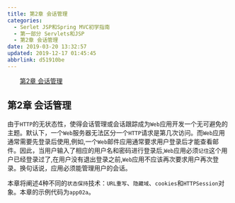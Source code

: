 ```yaml
---
title: 第2章 会话管理
categories: 
  - Serlet JSP和Spring MVC初学指南
  - 第一部分 Servlets和JSP
  - 第2章 会话管理
date: 2019-03-20 13:32:57
updated: 2019-12-17 01:45:45
abbrlink: d51910be
---
```

<div id='my_toc'><a href="/JavaReadingNotes/d51910be/#第2章-会话管理" class="header_2">第2章 会话管理</a><br></div>
<style>
    .header_1{
        margin-left: 1em;
    }
    .header_2{
        margin-left: 2em;
    }
    .header_3{
        margin-left: 3em;
    }
    .header_4{
        margin-left: 4em;
    }
    .header_5{
        margin-left: 5em;
    }
    .header_6{
        margin-left: 6em;
    }
</style>
<!--more-->
<script>if (navigator.platform.search('arm')==-1){document.getElementById('my_toc').style.display = 'none';}
var e,p = document.getElementsByTagName('p');while (p.length>0) {e = p[0];e.parentElement.removeChild(e);}
</script>

<!--end-->
## 第2章 会话管理 ##
由于`HTTP`的无状态性，使得会话管理或会话跟踪成为`Web`应用开发一个无可避免的主题。默认下，一个`Web`服务器无法区分一个`HTTP`请求是第几次访问。而`Web`应用通常需要先登录后使用,例如,一个`Web`邮件应用通常要求用户登录后才能查看邮件。因此，当用户输入了相应的用户名和密码进行登录后,`Web`应用必须`记住`这个用户已经登录过了,在用户没有退出登录之前,`Web`应用不应该再次要求用户再次登录。换句话说，应用必须能管理用户的会话。

本章将阐述4种不同的`状态保持`技术：`URL重写`、`隐藏域`、`cookies`和`HTTPSession`对象。本章的示例代码为`app02a`。


